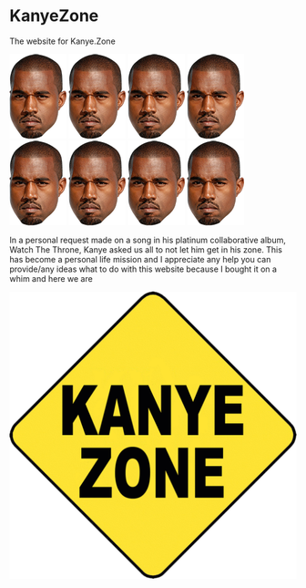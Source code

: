 # KanyeZone
The website for Kanye.Zone

![alt text](https://github.com/anlattner/KanyeZone/blob/master/img/yeezy_small.png?raw=true "Kanye ")
![alt text](https://github.com/anlattner/KanyeZone/blob/master/img/yeezy_small.png?raw=true "Kanye ")
![alt text](https://github.com/anlattner/KanyeZone/blob/master/img/yeezy_small.png?raw=true "Kanye ")
![alt text](https://github.com/anlattner/KanyeZone/blob/master/img/yeezy_small.png?raw=true "Kanye ")
![alt text](https://github.com/anlattner/KanyeZone/blob/master/img/yeezy_small.png?raw=true "Kanye ")
![alt text](https://github.com/anlattner/KanyeZone/blob/master/img/yeezy_small.png?raw=true "Kanye ")
![alt text](https://github.com/anlattner/KanyeZone/blob/master/img/yeezy_small.png?raw=true "Kanye ")
![alt text](https://github.com/anlattner/KanyeZone/blob/master/img/yeezy_small.png?raw=true "Kanye ")

In a personal request made on a song in his platinum collaborative album, Watch The Throne, Kanye asked us all to not let him get in his zone. This has become a personal life mission and I appreciate any help you can provide/any ideas what to do with this website because I bought it on a whim and here we are

![alt text](https://github.com/anlattner/KanyeZone/blob/master/img/Kanye%20Zone.png?raw=true "Kanye Zone Logo")


